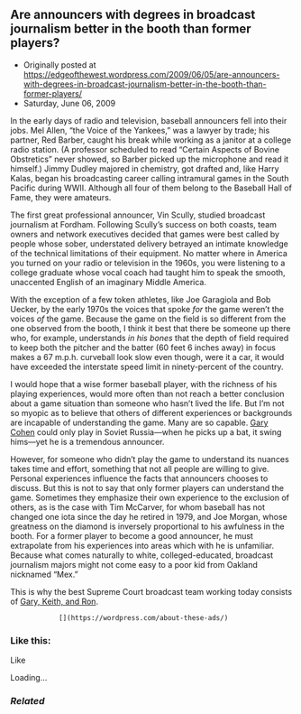 ## Are announcers with degrees in broadcast journalism better in the booth than former players?

 * Originally posted at https://edgeofthewest.wordpress.com/2009/06/05/are-announcers-with-degrees-in-broadcast-journalism-better-in-the-booth-than-former-players/
 * Saturday, June 06, 2009

In the early days of radio and television, baseball announcers fell into their jobs.  Mel Allen, “the Voice of the Yankees,” was a lawyer by trade; his partner, Red Barber, caught his break while working as a janitor at a college radio station.  (A professor scheduled to read “Certain Aspects of Bovine Obstretics” never showed, so Barber picked up the microphone and read it himself.)  Jimmy Dudley majored in chemistry, got drafted and, like Harry Kalas, began his broadcasting career calling intramural games in the South Pacific during WWII.  Although all four of them belong to the Baseball Hall of Fame, they were amateurs.

The first great professional announcer, Vin Scully, studied broadcast journalism at Fordham.  Following Scully’s success on both coasts, team owners and network executives decided that games were best called by people whose sober, understated delivery betrayed an intimate knowledge of the technical limitations of their equipment.  No matter where in America you turned on your radio or television in the 1960s, you were listening to a college graduate whose vocal coach had taught him to speak the smooth, unaccented English of an imaginary Middle America.

With the exception of a few token athletes, like Joe Garagiola and Bob Uecker, by the early 1970s the voices that spoke _for_ the game weren’t the voices _of_ the game.  Because the game on the field is so different from the one observed from the booth, I think it best that there be someone up there who, for example, understands _in his bones_ that the depth of field required to keep both the pitcher and the batter (60 feet 6 inches away) in focus makes a 67 m.p.h. curveball look slow even though, were it a car, it would have exceeded the interstate speed limit in ninety-percent of the country.

I would hope that a wise former baseball player, with the richness of his playing experiences, would more often than not reach a better conclusion about a game situation than someone who hasn’t lived the life.  But I’m not so myopic as to believe that others of different experiences or backgrounds are incapable of understanding the game. Many are so capable.  [Gary Cohen](http://www.nypost.com/seven/05152009/photos/gary\_cohen.jpg) could only play in Soviet Russia—when he picks up a bat, it swing hims—yet he is a tremendous announcer.

However, for someone who didn’t play the game to understand its nuances takes time and effort, something that not all people are willing to give.  Personal experiences influence the facts that announcers chooses to discuss.  But this is not to say that only former players can understand the game.  Sometimes they emphasize their own experience to the exclusion of others, as is the case with Tim McCarver, for whom baseball has not changed one iota since the day he retired in 1979, and Joe Morgan, whose greatness on the diamond is inversely proportional to his awfulness in the booth.  For a former player to become a good announcer, he must extrapolate from his experiences into areas which with he is unfamiliar.  Because what comes naturally to white, colleged-educated, broadcast journalism majors might not come easy to a poor kid from Oakland nicknamed “Mex.”

This is why the best 
Supreme Court
 broadcast team working today consists of [Gary, Keith, and Ron](http://www.pitchinforagoodcause.org/).

		

			

				[](https://wordpress.com/about-these-ads/)
				

					
				

			

		

### Like this:

Like

 
Loading...

[]()

### _Related_


